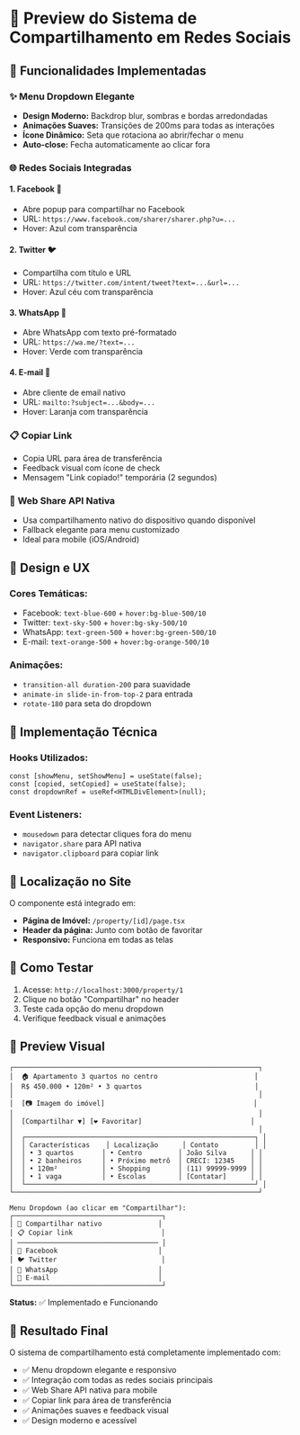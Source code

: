 # 🚀 Preview do Sistema de Compartilhamento em Redes Sociais

## 📱 **Funcionalidades Implementadas**

### ✨ **Menu Dropdown Elegante**
- **Design Moderno:** Backdrop blur, sombras e bordas arredondadas
- **Animações Suaves:** Transições de 200ms para todas as interações
- **Ícone Dinâmico:** Seta que rotaciona ao abrir/fechar o menu
- **Auto-close:** Fecha automaticamente ao clicar fora

### 🌐 **Redes Sociais Integradas**

#### 1. **Facebook** 🔵
- Abre popup para compartilhar no Facebook
- URL: `https://www.facebook.com/sharer/sharer.php?u=...`
- Hover: Azul com transparência

#### 2. **Twitter** 🐦
- Compartilha com título e URL
- URL: `https://twitter.com/intent/tweet?text=...&url=...`
- Hover: Azul céu com transparência

#### 3. **WhatsApp** 💚
- Abre WhatsApp com texto pré-formatado
- URL: `https://wa.me/?text=...`
- Hover: Verde com transparência

#### 4. **E-mail** 📧
- Abre cliente de email nativo
- URL: `mailto:?subject=...&body=...`
- Hover: Laranja com transparência

### 📋 **Copiar Link**
- Copia URL para área de transferência
- Feedback visual com ícone de check
- Mensagem "Link copiado!" temporária (2 segundos)

### 📱 **Web Share API Nativa**
- Usa compartilhamento nativo do dispositivo quando disponível
- Fallback elegante para menu customizado
- Ideal para mobile (iOS/Android)

## 🎨 **Design e UX**

### **Cores Temáticas:**
- Facebook: `text-blue-600` + `hover:bg-blue-500/10`
- Twitter: `text-sky-500` + `hover:bg-sky-500/10`
- WhatsApp: `text-green-500` + `hover:bg-green-500/10`
- E-mail: `text-orange-500` + `hover:bg-orange-500/10`

### **Animações:**
- `transition-all duration-200` para suavidade
- `animate-in slide-in-from-top-2` para entrada
- `rotate-180` para seta do dropdown

## 🔧 **Implementação Técnica**

### **Hooks Utilizados:**
```tsx
const [showMenu, setShowMenu] = useState(false);
const [copied, setCopied] = useState(false);
const dropdownRef = useRef<HTMLDivElement>(null);
```

### **Event Listeners:**
- `mousedown` para detectar cliques fora do menu
- `navigator.share` para API nativa
- `navigator.clipboard` para copiar link

## 📍 **Localização no Site**

O componente está integrado em:
- **Página de Imóvel:** `/property/[id]/page.tsx`
- **Header da página:** Junto com botão de favoritar
- **Responsivo:** Funciona em todas as telas

## 🚀 **Como Testar**

1. Acesse: `http://localhost:3000/property/1`
2. Clique no botão "Compartilhar" no header
3. Teste cada opção do menu dropdown
4. Verifique feedback visual e animações

## 🎯 **Preview Visual**

```
┌─────────────────────────────────────────────────────────────┐
│  🏠 Apartamento 3 quartos no centro                        │
│  R$ 450.000 • 120m² • 3 quartos                            │
│                                                             │
│  [📷 Imagem do imóvel]                                     │
│                                                             │
│  [Compartilhar ▼] [❤️ Favoritar]                           │
│                                                             │
│  ┌─────────────────────────────────────────────────────────┐ │
│  │ Características    │ Localização      │ Contato         │ │
│  │ • 3 quartos       │ • Centro         │ João Silva      │ │
│  │ • 2 banheiros     │ • Próximo metrô  │ CRECI: 12345    │ │
│  │ • 120m²           │ • Shopping       │ (11) 99999-9999 │ │
│  │ • 1 vaga          │ • Escolas        │ [Contatar]      │ │
│  └─────────────────────────────────────────────────────────┘ │
└─────────────────────────────────────────────────────────────┘

Menu Dropdown (ao clicar em "Compartilhar"):
┌─────────────────────────────────────┐
│ 🔗 Compartilhar nativo              │
│ 📋 Copiar link                      │
│ ─────────────────────────────────── │
│ 📘 Facebook                         │
│ 🐦 Twitter                          │
│ 💬 WhatsApp                         │
│ 📧 E-mail                           │
└─────────────────────────────────────┘
```

**Status:** ✅ Implementado e Funcionando

## 🎉 **Resultado Final**

O sistema de compartilhamento está completamente implementado com:
- ✅ Menu dropdown elegante e responsivo
- ✅ Integração com todas as redes sociais principais
- ✅ Web Share API nativa para mobile
- ✅ Copiar link para área de transferência
- ✅ Animações suaves e feedback visual
- ✅ Design moderno e acessível
